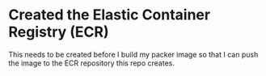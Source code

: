 # Created the Elastic Container Registry (ECR)

This needs to be created before I build my packer image so that I can push the image to the ECR repository this repo creates.